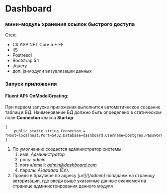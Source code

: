 # Dashboard
### мини-модуль хранения ссылок быстрого доступа
Стек:
* C# ASP.NET Core 5 + EF
* IIS
* Postresql
* Bootstrap 5.1
* Jquery
* доп. js-модули визуализации данных

### Запуск приложения
#### Fluent API: OnModelCreating:

При первом запуске приложения выполнится автоматическое создание таблиц в БД.
Наименование БД должно быть определено в статическом поле **Connecton** класса **Startup**:
    
    {
        public static string Connecton = "Host=localhost;Port=5432;Database=dashboard;Username=postgres;Password=A1aaaaaa";
    }

1. По умолчанию создастся администратор системы:
   1. имя: *Администратор*
   2. роль: *admin*
   3. логин/email: *admin@dashboard.com*
   4. пароль: *A1aaaaaa* (En).
2. Пройдя в браузере по адресу _[url]/[/admin]_ попадаем на страницу авторизации, где введя выше указанные данные окажемся на странице администрирования данного модуля

